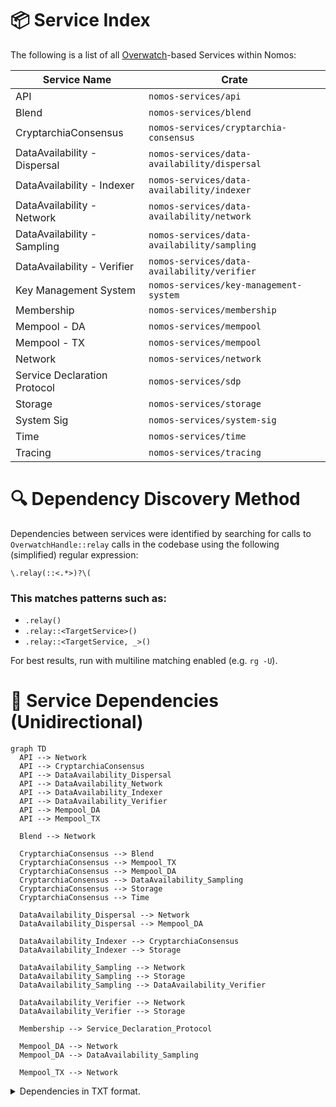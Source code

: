 # 📦 Service Index

The following is a list of all [Overwatch](https://github.com/logos-co/Overwatch)-based Services within Nomos:

| Service Name                          | Crate                                        |
|---------------------------------------|----------------------------------------------|
| API                                   | `nomos-services/api`                         |
| Blend                                 | `nomos-services/blend`                       |
| CryptarchiaConsensus                  | `nomos-services/cryptarchia-consensus`       |
| DataAvailability - Dispersal          | `nomos-services/data-availability/dispersal` |
| DataAvailability - Indexer            | `nomos-services/data-availability/indexer`   |
| DataAvailability - Network            | `nomos-services/data-availability/network`   |
| DataAvailability - Sampling           | `nomos-services/data-availability/sampling`  |
| DataAvailability - Verifier           | `nomos-services/data-availability/verifier`  |
| Key Management System                 | `nomos-services/key-management-system`       |
| Membership                            | `nomos-services/membership`                  |
| Mempool - DA                          | `nomos-services/mempool`                     |
| Mempool - TX                          | `nomos-services/mempool`                     |
| Network                               | `nomos-services/network`                     |
| Service Declaration Protocol          | `nomos-services/sdp`                         |
| Storage                               | `nomos-services/storage`                     |
| System Sig                            | `nomos-services/system-sig`                  |
| Time                                  | `nomos-services/time`                        |
| Tracing                               | `nomos-services/tracing`                     |

# 🔍 Dependency Discovery Method

Dependencies between services were identified by searching for calls to `OverwatchHandle::relay` calls in the codebase
using the following (simplified) regular expression:
```regex
\.relay(::<.*>)?\(
```

### This matches patterns such as:
- `.relay()`
- `.relay::<TargetService>()`
- `.relay::<TargetService, _>()`

For best results, run with multiline matching enabled (e.g. `rg -U`).

# 🔗 Service Dependencies (Unidirectional)

```mermaid
graph TD
  API --> Network
  API --> CryptarchiaConsensus
  API --> DataAvailability_Dispersal
  API --> DataAvailability_Network
  API --> DataAvailability_Indexer
  API --> DataAvailability_Verifier
  API --> Mempool_DA
  API --> Mempool_TX

  Blend --> Network

  CryptarchiaConsensus --> Blend
  CryptarchiaConsensus --> Mempool_TX
  CryptarchiaConsensus --> Mempool_DA
  CryptarchiaConsensus --> DataAvailability_Sampling
  CryptarchiaConsensus --> Storage
  CryptarchiaConsensus --> Time

  DataAvailability_Dispersal --> Network
  DataAvailability_Dispersal --> Mempool_DA

  DataAvailability_Indexer --> CryptarchiaConsensus
  DataAvailability_Indexer --> Storage

  DataAvailability_Sampling --> Network
  DataAvailability_Sampling --> Storage
  DataAvailability_Sampling --> DataAvailability_Verifier

  DataAvailability_Verifier --> Network
  DataAvailability_Verifier --> Storage

  Membership --> Service_Declaration_Protocol

  Mempool_DA --> Network
  Mempool_DA --> DataAvailability_Sampling

  Mempool_TX --> Network
```


<details>

<summary>Dependencies in TXT format.</summary>

```
API  
├── Network  
├── CryptarchiaConsensus  
├── DataAvailability - Verifier  
├── DataAvailability - Dispersal  
├── DataAvailability - Network  
├── DataAvailability - Indexer  
├── Mempool - DA  
└── Mempool - TX

Blend  
└── Network

CryptarchiaConsensus  
├── Blend  
├── Mempool - TX  
├── Mempool - DA  
├── DataAvailability - Sampling  
├── Storage  
└── Time

DataAvailability - Dispersal  
├── Network  
└── Mempool - DA

DataAvailability - Indexer  
├── CryptarchiaConsensus  
└── Storage

DataAvailability - Network  
└── (no dependencies)

DataAvailability - Sampling  
├── Network  
├── Storage  
└── DataAvailability - Verifier

DataAvailability - Verifier  
├── Network  
└── Storage

Key Management System  
└── (no dependencies)

Membership  
└── Service Declaration Protocol

Mempool - DA  
├── Network  
└── DataAvailability - Sampling

Mempool - TX  
└── Network

Network  
└── (no dependencies)

Service Declaration Protocol  
└── (no dependencies)

Storage  
└── (no dependencies)

System Sig  
└── (no dependencies)

Time  
└── (no dependencies)

Tracing  
└── (no dependencies)
```

</details>